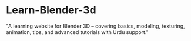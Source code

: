 # Learn-Blender-3d
"A learning website for Blender 3D – covering basics, modeling, texturing, animation, tips, and advanced tutorials with Urdu support."

